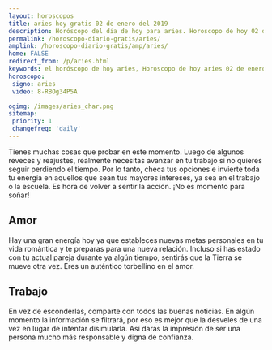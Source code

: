 ```yaml
---
layout: horoscopos
title: aries hoy gratis 02 de enero del 2019 
description: Horóscopo del dia de hoy para aries. Horoscopo de hoy 02 de enero del 2019. Las predicciones de amor, trabajo, vida personal gratis.
permalink: /horoscopo-diario-gratis/aries/
amplink: /horoscopo-diario-gratis/amp/aries/
home: FALSE
redirect_from: /p/aries.html
keywords: el horóscopo de hoy aries, Horoscopo de hoy aries 02 de enero del 2019,horóscopo del día,horoscopo del dia de hoy,horoscopo de hoy,horoscopo de hoy aries,aries hoy,signos zodiacales,horóscopo de hoy,horoscopos de hoy,horoscopo aries hoy,horoscopo de aries de hoy,horóscopo de hoy aries,horoscopos,aries de hoy,los horoscopos de hoy,aries de hoy,aries 02 de enero del 2019,signos zodiacales 2019, el horoscopo de hoy
horoscopo:
 signo: aries
 video: 8-RBOg34P5A

ogimg: /images/aries_char.png
sitemap:
 priority: 1
 changefreq: 'daily'
---
```



Tienes muchas cosas que probar en este momento. Luego de algunos reveces y reajustes, realmente necesitas avanzar en tu trabajo si no quieres seguir perdiendo el tiempo. Por lo tanto, checa tus opciones e invierte toda tu energía en aquellos que sean tus mayores intereses, ya sea en el trabajo o la escuela. Es hora de volver a sentir la acción. ¡No es momento para soñar!

## Amor

Hay una gran energía hoy ya que estableces nuevas metas personales en tu vida romántica y te preparas para una nueva relación. Incluso si has estado con tu actual pareja durante ya algún tiempo, sentirás que la Tierra se mueve otra vez. Eres un auténtico torbellino en el amor.

## Trabajo

En vez de esconderlas, comparte con todos las buenas noticias. En algún momento la información se filtrará, por eso es mejor que la desveles de una vez en lugar de intentar disimularla. Así darás la impresión de ser una persona mucho más responsable y digna de confianza.
